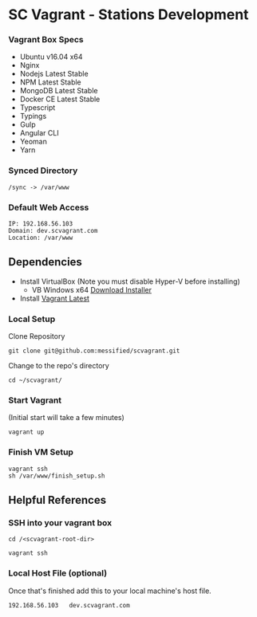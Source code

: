 SC Vagrant - Stations Development
=================================

### Vagrant Box Specs
* Ubuntu v16.04 x64
* Nginx
* Nodejs Latest Stable
* NPM Latest Stable
* MongoDB Latest Stable
* Docker CE Latest Stable
* Typescript
* Typings
* Gulp
* Angular CLI
* Yeoman
* Yarn

### Synced Directory

```
/sync -> /var/www
```

### Default Web Access
```
IP: 192.168.56.103
Domain: dev.scvagrant.com
Location: /var/www
```

## Dependencies

* Install VirtualBox (Note you must disable Hyper-V before installing)
  * VB Windows x64 [Download Installer](http://download.virtualbox.org/virtualbox/5.1.26/VirtualBox-5.1.26-117224-Win.exe)
* Install [Vagrant Latest](https://www.vagrantup.com/downloads.html)

### Local Setup
Clone Repository
```
git clone git@github.com:messified/scvagrant.git
```

Change to the repo's directory
```
cd ~/scvagrant/
```

### Start Vagrant
(Initial start will take a few minutes)
```
vagrant up
```

### Finish VM Setup
```
vagrant ssh
sh /var/www/finish_setup.sh
```

## Helpful References

### SSH into your vagrant box
```
cd /<scvagrant-root-dir>

vagrant ssh
```

### Local Host File (optional)
Once that's finished add this to your local machine's host file.
```
192.168.56.103   dev.scvagrant.com
```

